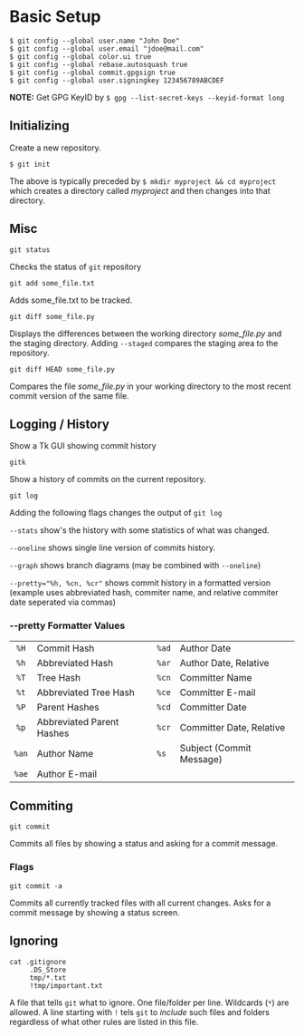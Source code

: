 # Basic Setup

```
$ git config --global user.name "John Doe"
$ git config --global user.email "jdoe@mail.com"
$ git config --global color.ui true
$ git config --global rebase.autosquash true
$ git config --global commit.gpgsign true
$ git config --global user.signingkey 123456789ABCDEF
```

**NOTE:** Get GPG KeyID by `$ gpg --list-secret-keys --keyid-format long`

## Initializing

Create a new repository.

```
$ git init
```
   
The above is typically preceded by `$ mkdir myproject && cd myproject` which creates a directory called *myproject* and then changes into that directory.

## Misc

```
git status
```
Checks the status of `git` repository

```
git add some_file.txt
```

Adds some_file.txt to be tracked.

```
git diff some_file.py
```

Displays the differences between the working directory *some_file.py* and the staging directory. Adding `--staged` compares the staging area to the repository.

```
git diff HEAD some_file.py
```

Compares the file *some_file.py* in your working directory to the most recent commit version of the same file.

## Logging / History

Show a Tk GUI showing commit history

```
gitk
```
    
Show a history of commits on the current repository.

```
git log
```

Adding the following flags changes the output of `git log`

`--stats` show's the history with some statistics of what was changed.

`--oneline` shows single line version of commits history.

`--graph` shows branch diagrams (may be combined with `--oneline`)

`--pretty="%h, %cn, %cr"` shows commit history in a formatted version (example uses abbreviated hash, commiter name, and relative commiter date seperated via commas)

### --pretty Formatter Values

| | | | |
|:--------:|:-------------------------|:----------|:-------------------------|
| ```%H``` | Commit Hash              | ```%ad``` | Author Date              |
| ```%h``` | Abbreviated Hash         | ```%ar``` | Author Date, Relative    |
| ```%T``` | Tree Hash                | ```%cn``` | Committer Name           |
| ```%t``` | Abbreviated Tree Hash    | ```%ce``` | Committer E-mail         |
| ```%P``` | Parent Hashes            | ```%cd``` | Committer Date           |
| ```%p``` | Abbreviated Parent Hashes| ```%cr``` | Committer Date, Relative |
| ```%an```| Author Name              | ```%s```  | Subject (Commit Message) |
| ```%ae```| Author E-mail            |

## Commiting

```
git commit
```

Commits all files by showing a status and asking for a commit message.

### Flags

```
git commit -a
```
Commits all currently tracked files with all current changes. Asks for a commit message by showing a status screen.

## Ignoring

```
cat .gitignore
     .DS_Store
     tmp/*.txt
     !tmp/important.txt
```

A file that tells `git` what to ignore. One file/folder per line. Wildcards (`*`) are allowed. A line starting with `!` tels `git` to *include* such files and folders regardless of what other rules are listed in this file.
